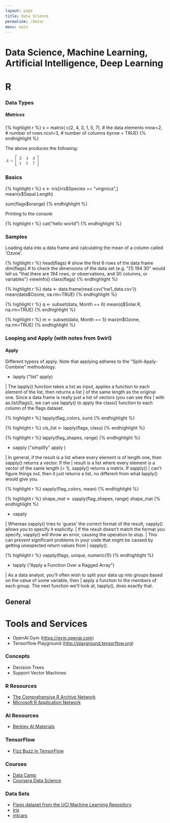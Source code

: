```yaml
---
layout: page
title: Data Science
permalink: /data/
menu: main
---
```


# Data Science, Machine Learning, Artificial Intelligence, Deep Learning

# R

### Data Types

##### Matrices

{% highlight r %}
x = matrix(
	c(2, 4, 3, 1, 5, 7), # the data elements 
	nrow=2,              # number of rows 
	ncol=3,              # number of columns 
	byrow = TRUE)
{% endhighlight %}

The above produces the following:

![Matrix Example](/images/r-matrix.png)

### Basics

{% highlight r %}
x <- iris[iris$Species == "virginica",]
mean(x$Sepal.Length)

sum(flags$orange)
{% endhighlight %}

Printing to the console

{% highlight r %}
cat("hello world")
{% endhighlight %}

### Samples

Loading data into a data frame and calculating the mean of a column called 'Ozone'.

{% highlight r %}
head(flags) # show the first 6 rows of the data frame
dim(flags) # to check the dimensions of the data set (e.g. "[1] 194  30" would tell us "that there are 194 rows, or observations, and 30 columns, or variables")
viewinfo()
class(flags)
{% endhighlight %}

{% highlight r %}
data <- data.frame(read.csv('hw1_data.csv'))
mean(data$Ozone, na.rm=TRUE)
{% endhighlight %}

{% highlight r %}
q <- subset(data, Month == 6)
mean(q$Solar.R, na.rm=TRUE)
{% endhighlight %}

{% highlight r %}
m <- subset(data, Month == 5)
max(m$Ozone, na.rm=TRUE)
{% endhighlight %}

### Looping and Apply (with notes from Swirl)

#### Apply

Different typess of apply. Note that applying adheres to the "Split-Apply-Combine" methodology.

- lapply ("list" apply)

| The lapply() function takes a list as input, applies a function to each element of the list, then returns a list
| of the same length as the original one. Since a data frame is really just a list of vectors (you can see this
| with as.list(flags)), we can use lapply() to apply the class() function to each column of the flags dataset.

{% highlight r %}
lapply(flag_colors, sum)
{% endhighlight %}

{% highlight r %}
cls_list <- lapply(flags, class)
{% endhighlight %}

{% highlight r %}
lapply(flag_shapes, range)
{% endhighlight %}

- sapply ("simplify" apply )

| In general, if the result is a list where every element is of length one, then sapply() returns a vector. If the
| result is a list where every element is a vector of the same length (> 1), sapply() returns a matrix. If sapply()
| can't figure things out, then it just returns a list, no different from what lapply() would give you.

{% highlight r %}
sapply(flag_colors, mean)
{% endhighlight %}

{% highlight r %}
shape_mat <- sapply(flag_shapes, range)
shape_mat
{% endhighlight %}

- vapply

| Whereas sapply() tries to 'guess' the correct format of the result, vapply() allows you to specify it explicitly.
| If the result doesn't match the format you specify, vapply() will throw an error, causing the operation to stop.
| This can prevent significant problems in your code that might be caused by getting unexpected return values from
| sapply().

{% highlight r %}
vapply(flags, unique, numeric(1))
{% endhighlight %}

- tapply ("Apply a Function Over a Ragged Array")

| As a data analyst, you'll often wish to split your data up into groups based on the value of some variable, then
| apply a function to the members of each group. The next function we'll look at, tapply(), does exactly that.

## General

# Tools and Services

- OpenAI Gym (https://gym.openai.com)
- Tensorflow Playground (http://playground.tensorflow.org)

### Concepts

- Decision Trees
- Support Vector Machines

### R Resources

- [The Comprehensive R Archive Network](https://cran.r-project.org)
- [Microsoft R Application Network](https://mran.microsoft.com)

### AI Resources

- [Berkley AI Materials](http://ai.berkeley.edu/lecture_videos.html)

### TensorFlow

- [Fizz Buzz in TensorFlow](http://joelgrus.com/2016/05/23/fizz-buzz-in-tensorflow/)

### Courses

- [Data Camp](https://www.datacamp.com)
- [Coursera Data Science](https://www.coursera.org/specializations/jhu-data-science)

### Data Sets

- [Flags dataset from the UCI Machine Learning Repository](http://archive.ics.uci.edu/ml/datasets/Flags)
- [Iris](#)
- [mtcars](#)